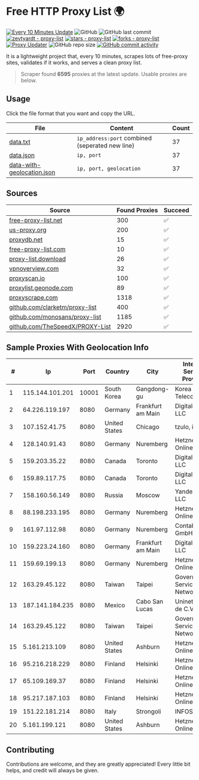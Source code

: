 
# Free HTTP Proxy List 🌍

[![Every 10 Minutes Update](https://github.com/mertguvencli/http-proxy-list/actions/workflows/main.yml/badge.svg?branch=main)](https://github.com/mertguvencli/http-proxy-list/actions/workflows/main.yml)
![GitHub](https://img.shields.io/github/license/mertguvencli/http-proxy-list)
![GitHub last commit](https://img.shields.io/github/last-commit/mertguvencli/http-proxy-list)
[![zevtyardt - proxy-list](https://img.shields.io/static/v1?label=zevtyardt&message=proxy-list&color=blue&logo=github)](https://github.com/zevtyardt/proxy-list "Go to GitHub repo")
[![stars - proxy-list](https://img.shields.io/github/stars/zevtyardt/proxy-list?style=social)](https://github.com/zevtyardt/proxy-list)
[![forks - proxy-list](https://img.shields.io/github/forks/zevtyardt/proxy-list?style=social)](https://github.com/zevtyardt/proxy-list)
[![Proxy Updater](https://github.com/zevtyardt/proxy-list/workflows/Proxy%20Updater/badge.svg)](https://github.com/zevtyardt/proxy-list/actions?query=workflow:"Proxy+Updater")
![GitHub repo size](https://img.shields.io/github/repo-size/zevtyardt/proxy-list)
[![GitHub commit activity](https://img.shields.io/github/commit-activity/m/zevtyardt/proxy-list?logo=commits)](https://github.com/zevtyardt/proxy-list/commits/main)

It is a lightweight project that, every 10 minutes, scrapes lots of free-proxy sites, validates if it works, and serves a clean proxy list.

> Scraper found **6595** proxies at the latest update. Usable proxies are below.

## Usage

Click the file format that you want and copy the URL.

|File|Content|Count|
|----|-------|-----|
|[data.txt](https://raw.githubusercontent.com/mertguvencli/http-proxy-list/main/proxy-list/data.txt)|`ip_address:port` combined (seperated new line)|37|
|[data.json](https://raw.githubusercontent.com/mertguvencli/http-proxy-list/main/proxy-list/data.json)|`ip, port`|37|
|[data-with-geolocation.json](https://raw.githubusercontent.com/mertguvencli/http-proxy-list/main/proxy-list/data-with-geolocation.json)|`ip, port, geolocation`|37|

## Sources

|Source|Found Proxies|Succeed|
|------|-------------|-------|
|[free-proxy-list.net](https://free-proxy-list.net)|300|✅|
|[us-proxy.org](https://www.us-proxy.org)|200|✅|
|[proxydb.net](http://proxydb.net)|15|✅|
|[free-proxy-list.com](https://free-proxy-list.com/?page=&port=&type%5B%5D=http&type%5B%5D=https&up_time=0&search=Search)|10|✅|
|[proxy-list.download](https://www.proxy-list.download/HTTP)|26|✅|
|[vpnoverview.com](https://vpnoverview.com/privacy/anonymous-browsing/free-proxy-servers)|32|✅|
|[proxyscan.io](https://www.proxyscan.io)|100|✅|
|[proxylist.geonode.com](https://proxylist.geonode.com/api/proxy-list?limit=300&page=1&sort_by=lastChecked&sort_type=desc&protocols=http,https)|89|✅|
|[proxyscrape.com](https://api.proxyscrape.com/v2/?request=displayproxies&protocol=http&timeout=10000&country=all&ssl=all&anonymity=all)|1318|✅|
|[github.com/clarketm/proxy-list](https://raw.githubusercontent.com/clarketm/proxy-list/master/proxy-list-raw.txt)|400|✅|
|[github.com/monosans/proxy-list](https://raw.githubusercontent.com/monosans/proxy-list/main/proxies/http.txt)|1185|✅|
|[github.com/TheSpeedX/PROXY-List](https://raw.githubusercontent.com/TheSpeedX/PROXY-List/master/http.txt)|2920|✅|


## Sample Proxies With Geolocation Info

|#|Ip|Port|Country|City|Internet Service Provider|
|-|--|----|-------|----|-------------------------|
|1|115.144.101.201|10001|South Korea|Gangdong-gu|Korea Telecom|
|2|64.226.119.197|8080|Germany|Frankfurt am Main|DigitalOcean, LLC|
|3|107.152.41.75|8080|United States|Chicago|tzulo, inc.|
|4|128.140.91.43|8080|Germany|Nuremberg|Hetzner Online GmbH|
|5|159.203.35.22|8080|Canada|Toronto|DigitalOcean, LLC|
|6|159.89.117.75|8080|Canada|Toronto|DigitalOcean, LLC|
|7|158.160.56.149|8080|Russia|Moscow|Yandex.Cloud LLC|
|8|88.198.233.195|8080|Germany|Nuremberg|Hetzner Online GmbH|
|9|161.97.112.98|8080|Germany|Nuremberg|Contabo GmbH|
|10|159.223.24.160|8080|Germany|Frankfurt am Main|DigitalOcean, LLC|
|11|159.69.199.13|8080|Germany|Nuremberg|Hetzner Online GmbH|
|12|163.29.45.122|8080|Taiwan|Taipei|Government Service Network|
|13|187.141.184.235|8080|Mexico|Cabo San Lucas|Uninet S.A. de C.V.|
|14|163.29.45.122|8080|Taiwan|Taipei|Government Service Network|
|15|5.161.213.109|8080|United States|Ashburn|Hetzner Online GmbH|
|16|95.216.218.229|8080|Finland|Helsinki|Hetzner Online GmbH|
|17|65.109.169.37|8080|Finland|Helsinki|Hetzner Online GmbH|
|18|95.217.187.103|8080|Finland|Helsinki|Hetzner Online GmbH|
|19|151.22.181.214|8080|Italy|Strongoli|INFOSTRADA|
|20|5.161.199.121|8080|United States|Ashburn|Hetzner Online GmbH|



## Contributing

Contributions are welcome, and they are greatly appreciated! Every
little bit helps, and credit will always be given.


